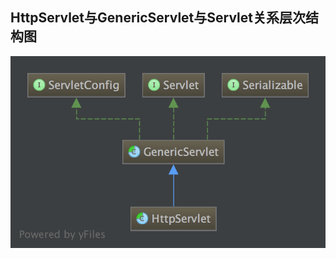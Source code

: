 ## HttpServlet与GenericServlet与Servlet关系层次结构图

![HttpServlet与GenericServlet与Servlet关系层次结构图](https://github.com/chlsmile/blogfile/blob/master/blogfile/httpServlet类层次关系图.png)